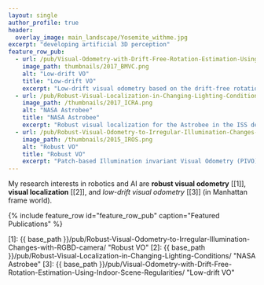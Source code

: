 ```yaml
---
layout: single
author_profile: true
header:
  overlay_image: main_landscape/Yosemite_withme.jpg
excerpt: "developing artificial 3D perception"
feature_row_pub:
  - url: /pub/Visual-Odometry-with-Drift-Free-Rotation-Estimation-Using-Indoor-Scene-Regularities/
    image_path: thumbnails/2017_BMVC.png
    alt: "Low-drift VO"
    title: "Low-drift VO"
    excerpt: "Low-drift visual odometry based on the drift-free rotation estimation from structural regularities."
  - url: /pub/Robust-Visual-Localization-in-Changing-Lighting-Conditions/
    image_path: /thumbnails/2017_ICRA.png
    alt: "NASA Astrobee"
    title: "NASA Astrobee"
    excerpt: "Robust visual localization for the Astrobee in the ISS develpoed by NASA Ames Research Center."
  - url: /pub/Robust-Visual-Odometry-to-Irregular-Illumination-Changes-with-RGBD-camera/
    image_path: /thumbnails/2015_IROS.png
    alt: "Robust VO"
    title: "Robust VO"
    excerpt: "Patch-based Illumination invariant Visual Odometry (PIVO) algorithm."
---
```

My research interests in robotics and AI are **robust visual odometry** [[1]],
**visual localization** [[2]], and *low-drift visual odometry* [[3]] (in Manhattan frame world).

{% include feature_row id="feature_row_pub" caption="Featured Publications" %}

[1]: {{ base_path }}/pub/Robust-Visual-Odometry-to-Irregular-Illumination-Changes-with-RGBD-camera/ "Robust VO"
[2]: {{ base_path }}/pub/Robust-Visual-Localization-in-Changing-Lighting-Conditions/ "NASA Astrobee"
[3]: {{ base_path }}/pub/Visual-Odometry-with-Drift-Free-Rotation-Estimation-Using-Indoor-Scene-Regularities/ "Low-drift VO"